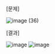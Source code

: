 [문제]

![image (36)](https://github.com/user-attachments/assets/cde1ca05-742c-4f86-a255-7c7989fb141b)

[결과]


![image](https://github.com/user-attachments/assets/aa4f7d1e-f279-4ef4-8e1d-20b17bbd5cb6)
![image](https://github.com/user-attachments/assets/e254ae17-455e-4aa5-affc-df69a4a740c5)

